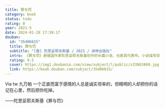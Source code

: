 ```yaml
---
title: 罪与罚
category: book
status: todo
rating: 0
year: 2021-5
date: 2024-01-28 17:59:17
douban:
  id: "35406615"
  title: 罪与罚
  subtitle: "[俄] 陀思妥耶夫斯基 / 2021 / 译林出版社"
  intro: 《罪与罚》是俄国作家陀思妥耶夫斯基创作的长篇小说，也是其代表作。小说描写穷大学生拉斯柯尔尼科夫受无政府主义思想毒害，认为自己可以为所欲为。为生计所迫，他杀死放高利贷的老太婆阿辽娜和她的无辜妹妹丽扎韦达，制造了一起震惊全俄的凶杀案。经历了一场内心痛苦的忏悔后，他最终在基督徒索菲雅姑娘的规劝下，投案自首，被判流放西伯利亚。作品着重刻画主人公犯罪后的心理变化，揭示俄国下层人民的苦难生活。
  rating: 9.5
  cover: https://img1.doubanio.com/view/subject/l/public/s33863869.jpg
  link: https://book.douban.com/subject/35406615/
---
```


Via tw 九万帕 一个正直而富于感情的人总是诚实坦率的，但精明的人却把你的话记在心里，然后把你吃掉。

——陀思妥耶夫斯基《罪与罚》
